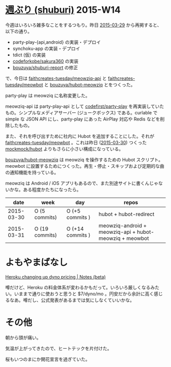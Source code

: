 # [週ぶり (shuburi)][shuburi] 2015-W14

今週はいろいろ雑多なことをするつもり。昨日 [2015-03-29][] から再掲すると、以下の通り。

- party-play-{api,android} の実装・デプロイ
- synchoku-app の実装・デプロイ
- tdict (仮) の実装
- [codeforkobe/sakura360][] の実装
- [bouzuya/shuburi-report][] の修正

で、今日は [faithcreates-tuesday/meowziq-api][] と [faithcreates-tuesday/meowbot][] と [bouzuya/hubot-meowziq][] とをつくった。

party-play は meowziq に名称変更した。

meowziq-api は party-play-api として [codefirst/party-play][] を再実装していたもの。シンプルなメディアサーバー (ジュークボックス) である。curlable で simple な JSON API にし、party-play にあった AirPlay 対応や Redis などを削除したもの。

また、それを呼び出すために社内に Hubot を追加することにした。それが [faithcreates-tuesday/meowbot][] 。これは昨日 ([2015-03-30][]) つくった [mockmock/hubot][] よりもさらに小さい構成になっている。

[bouzuya/hubot-meowziq][] は meowziq を操作するための Hubot スクリプト。 meowbot に設置するためにつくった。再生・停止・スキップおよび定期的な曲の通知機能を持っている。

meowziq は Android / iOS アプリもあるので、また別途サイトに書くんじゃないかな。ある程度かたちになったら。

date       | week           | day              | repos
-----------|----------------|------------------|----------------------
2015-03-30 | O (5 commits)  | O (+5 commits )  | hubot + hubot-redirect
2015-03-31 | O (19 commits) | O (+14 commits ) | meowziq-android + meowziq-api + hubot-meowziq + meowbot

# よもやまばなし

[Heroku changing up dyno pricing | Notes (beta)](http://notes.ericjiang.com/posts/881)

噂だけど、Heroku の料金体系が変わるかもだって。いろいろ厳しくなるみたい。いままで通りに使おうと思うと $7/dyno/mo 。円安だから余計に高く感じるなあ。噂だし、公式発表があるまでは気にしなくていいかな。

# その他

朝から頭が痛い。

気温が上がってきたので、ヒートテックを片付けた。

桜もいつのまにか開花宣言を過ぎていた。

[shuburi]: http://shuburi.org
[bouzuya/hubot-meowziq]: https://github.com/bouzuya/hubot-meowziq
[bouzuya/shuburi-report]: https://github.com/bouzuya/shuburi-report
[codefirst/party-play]: https://github.com/codefirst/party-play
[codeforkobe/sakura360]: https://github.com/codeforkobe/sakura360
[faithcreates-tuesday/meowbot]: https://github.com/faithcreates-tuesday/meowbot
[faithcreates-tuesday/meowziq-api]: https://github.com/faithcreates-tuesday/meowziq-api
[mockmock/hubot]: https://github.com/mockmock/hubot
[2015-03-29]: http://blog.bouzuya.net/2015/03/29/
[2015-03-30]: http://blog.bouzuya.net/2015/03/30/
